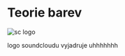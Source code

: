 # Teorie barev

![sc logo](https://www.google.com/url?sa=i&url=https%3A%2F%2F1000logos.net%2Fsoundcloud-logo%2F&psig=AOvVaw3AFksjRLdJvKcqCk3P4Y-o&ust=1696659301233000&source=images&cd=vfe&opi=89978449&ved=0CA8QjRxqFwoTCMjqo53j4IEDFQAAAAAdAAAAABAD)

logo soundcloudu vyjadruje uhhhhhhh
